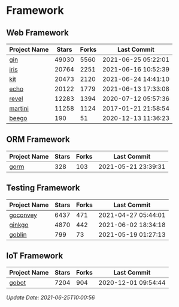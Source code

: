 # Framework

## Web Framework
| Project Name | Stars | Forks | Last Commit |
| ------------ | ----- | ----- | ----------- |
| [gin](https://github.com/gin-gonic/gin) | 49030 | 5560 | 2021-06-25 05:22:01 |
| [iris](https://github.com/kataras/iris) | 20764 | 2251 | 2021-06-16 10:52:39 |
| [kit](https://github.com/go-kit/kit) | 20473 | 2120 | 2021-06-24 14:41:10 |
| [echo](https://github.com/labstack/echo) | 20122 | 1779 | 2021-06-13 17:33:08 |
| [revel](https://github.com/revel/revel) | 12283 | 1394 | 2020-07-12 05:57:36 |
| [martini](https://github.com/go-martini/martini) | 11258 | 1124 | 2017-01-21 21:58:54 |
| [beego](https://github.com/astaxie/beego) | 190 | 51 | 2020-12-13 11:36:23 |

## ORM Framework
| Project Name | Stars | Forks | Last Commit |
| ------------ | ----- | ----- | ----------- |
| [gorm](https://github.com/jinzhu/gorm) | 328 | 103 | 2021-05-21 23:39:31 |

## Testing Framework
| Project Name | Stars | Forks | Last Commit |
| ------------ | ----- | ----- | ----------- |
| [goconvey](https://github.com/smartystreets/goconvey) | 6437 | 471 | 2021-04-27 05:44:01 |
| [ginkgo](https://github.com/onsi/ginkgo) | 4870 | 442 | 2021-06-02 18:34:18 |
| [goblin](https://github.com/franela/goblin) | 799 | 73 | 2021-05-19 01:27:13 |

## IoT Framework
| Project Name | Stars | Forks | Last Commit |
| ------------ | ----- | ----- | ----------- |
| [gobot](https://github.com/hybridgroup/gobot) | 7204 | 904 | 2020-12-01 09:54:44 |

*Update Date: 2021-06-25T10:00:56*